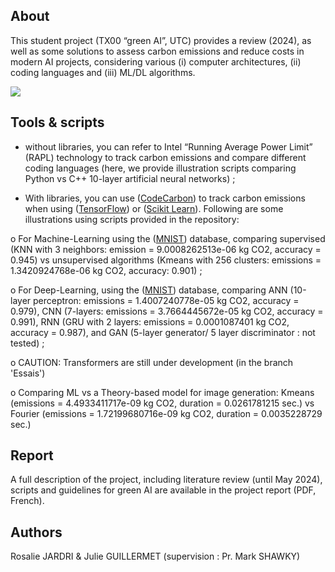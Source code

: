 ## About 
This student project (TX00 “green AI”, UTC) provides a review (2024), as well as some solutions to assess carbon emissions and reduce costs in modern AI projects, considering various (i) computer architectures, (ii) coding languages and (iii) ML/DL algorithms.

[![](https://tinyurl.com/greenai-pledge)](https://github.com/daviddao/green-ai)

## Tools & scripts
-	without libraries, you can refer to Intel “Running Average Power Limit” (RAPL) technology to track carbon emissions and compare different coding languages (here, we provide illustration scripts comparing Python vs C++ 10-layer artificial neural networks) ;

-	With libraries, you can use ([CodeCarbon]( https://codecarbon.io/)) to track carbon emissions when using ([TensorFlow](https://www.tensorflow.org/)) or ([Scikit Learn]( https://scikit-learn.org/stable/)). Following are some illustrations using scripts provided in the repository:

o	For Machine-Learning using the ([MNIST]( https://docs.ultralytics.com/datasets/classify/mnist/)) database, comparing supervised (KNN with 3 neighbors: emission = 9.0008262513e-06 kg CO2, accuracy = 0.945) vs unsupervised algorithms (Kmeans with 256 clusters: emissions = 1.3420924768e-06 kg CO2, accuracy: 0.901) ;

o	For Deep-Learning, using the ([MNIST]( https://docs.ultralytics.com/datasets/classify/mnist/)) database, comparing ANN (10-layer perceptron: emissions =  1.4007240778e-05 kg CO2, accuracy = 0.979), CNN (7-layers: emissions = 3.7664445672e-05 kg CO2, accuracy = 0.991), RNN (GRU with 2 layers: emissions = 0.0001087401 kg CO2, accuracy = 0.987), and GAN (5-layer generator/ 5 layer discriminator : not tested) ;

o	CAUTION: Transformers are still under development (in the branch 'Essais')

o	Comparing ML vs a Theory-based model for image generation: Kmeans (emissions = 4.4933411717e-09 kg CO2, duration =  0.0261781215 sec.) vs Fourier (emissions = 1.72199680716e-09 kg CO2, duration = 0.0035228729 sec.)

## Report
A full description of the project, including literature review (until May 2024), scripts and guidelines for green AI are available in the project report (PDF, French).

## Authors
Rosalie JARDRI & Julie GUILLERMET (supervision : Pr. Mark SHAWKY)
